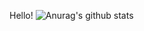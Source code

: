 Hello!
![Anurag's github stats](https://github-readme-stats.vercel.app/api?username=techmuse8&show_icons=true&theme=radical)
